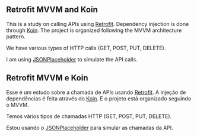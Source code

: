 ## Retrofit MVVM and Koin

This is a study on calling APIs using [Retrofit](https://square.github.io/retrofit/). Dependency injection is done through [Koin](https://insert-koin.io/). The project is organized following the MVVM architecture pattern.

We have various types of HTTP calls (GET, POST, PUT, DELETE).

I am using [JSONPlaceholder](https://jsonplaceholder.typicode.com/guide/) to simulate the API calls.

## Retrofit MVVM e Koin
Esse é um estudo sobre a chamada de APIs usando [Retrofit](https://square.github.io/retrofit/). A injeção de dependências é feita através do [Koin](https://insert-koin.io/). E o projeto está organizado seguindo o MVVM.

Temos vários tipos de chamadas HTTP (GET, POST, PUT, DELETE).

Estou usando o 
[JSONPlaceholder](https://jsonplaceholder.typicode.com/guide/) para simular as chamadas da API.

